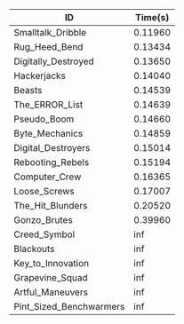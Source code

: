 |ID|Time(s)|
|-|-|
|Smalltalk_Dribble|0.11960|
|Rug_Heed_Bend|0.13434|
|Digitally_Destroyed|0.13650|
|Hackerjacks|0.14040|
|Beasts|0.14539|
|The_ERROR_List|0.14639|
|Pseudo_Boom|0.14660|
|Byte_Mechanics|0.14859|
|Digital_Destroyers|0.15014|
|Rebooting_Rebels|0.15194|
|Computer_Crew|0.16365|
|Loose_Screws|0.17007|
|The_Hit_Blunders|0.20520|
|Gonzo_Brutes|0.39960|
|Creed_Symbol|inf|
|Blackouts|inf|
|Key_to_Innovation|inf|
|Grapevine_Squad|inf|
|Artful_Maneuvers|inf|
|Pint_Sized_Benchwarmers|inf|
